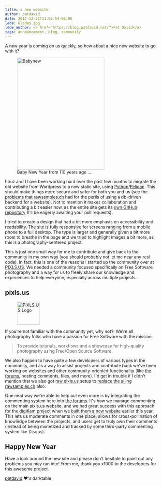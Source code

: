 ```yaml
---
title: a new website
author: patdavid
date: 2017-12-21T11:02:54-06:00
lede: Glades.jpg
lede_author: <a href="https://blog.patdavid.net/">Pat David</a>
tags: announcement, blog, community
---
```


A new year is coming on us quickly, so how about a nice new website to go with it?

<figure>
<a title="J. C. Leyendecker [Public domain], via Wikimedia Commons" href="https://commons.wikimedia.org/wiki/File%3ABabynew.jpg">
<img alt="Babynew" src="{filename}Babynew.jpg" width="288" height="369"/>
</a>
<figcaption>
Baby New Year from 110 years ago ...
</figcaption>
</figure>

houz and I have been working hard over the past few months to migrate the old website from Wordpress to a new static site, using [Python][]/[Pelican][].
This should make things more secure and safer for both you and us (see the [problems that rawsamples.ch][rawsamples] had for the perils of using a db-driven backend for a website).
Not to mention it makes collaboration and contributing a bit easier now, as the entire site gets its [own GitHub repository][] (I'll be eagerly awaiting your pull requests).

[Python]: https://www.python.org/ "Python homepage"
[Pelican]: https://blog.getpelican.com/ "Pelican Static Site Generator"
[rawsamples]: {filename}../2017-01-12-rawsamples-ch-replacement/2017-01-12-rawsamples-ch-replacement.md "rawsamples.ch replacement on darktable.org"
[own GitHub repository]: https://github.com/darktable-org/dtorg "darktable.org website repository"

I tried to create a design that had a bit more emphasis on accessibility and readability.
The site is fully responsive for screens ranging from a mobile phone to a full desktop.
The type is larger and generally given a bit more room to breathe in the page and we tried to highlight images a bit more, as this is a photography-centered project.

This is just one small way for me to contribute and give back to the community in my own way (you should probably not let me near any real code).
In fact, this is one of the reasons I started up the community over at [PIXLS.US][].
We needed a community focused specifically on Free Software photography and a way for us to freely share our knowledge and experiences to help everyone, especially across multiple projects.

[PIXLS.US]: https://pixls.us "PIXLS.US - Free Software Photography"


## pixls.us

<figure>
<img src="{filename}pixls.us-logo.png" alt="PIXLS.US Logo" width="75" height="75">
</figure>


If you're not familiar with the community yet, why not?!
We're all photography folks who have a passion for Free Software with the mission:

> To provide tutorials, workflows and a showcase for high-quality photography using Free/Open Source Software.

We also happen to have quite a few developers of various types in the community, and as a way to assist projects and contribute back we've been working on websites and other community-oriented functionality (like [the forums][], hosting comments, files, and more).
I'd get in trouble if I didn't mention that we also got [raw.pixls.us][] setup to [replace the ailing rawsamples.ch][rawsamples] also.

[the forums]: https://discuss.pixls.us "PIXLS.US Discussion Forum"
[raw.pixls.us]: https://raw.pixls.us "Raw Files for Free Software"

One neat way we're able to help out even more is by integrating the commenting system here into [the forums][].
It's how we manage commenting on the main pixls.us website, and we had great success with this approach for the [digiKam project][] when we [built them a new website][] earlier this year.
This lets us moderate comments in one place, allows for cross-pollination of knowledge between the projects, and users get to truly own their comments (instead of being monetized and tracked by some third-party commenting system like Disqus).

[digiKam project]: https://www.digikam.org/ "digiKam Homepage"
[built them a new website]: https://www.digikam.org/news/2017-04-30-new-digikam-static-site/ "The new digiKam web presence"


## Happy New Year

Have a look around the new site and please don't hesitate to point out any problems you may run into!
From me, thank you x1000 to the developers for this awesome project.

[patdavid](https://patdavid.net "Pat David") &hearts;'s darktable
